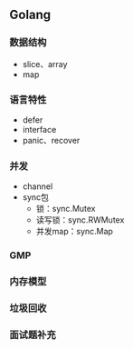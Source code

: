 ## Golang

### 数据结构

- slice、array
- map

### 语言特性

- defer
- interface
- panic、recover

### 并发

- channel
- sync包
  - 锁：sync.Mutex
  - 读写锁：sync.RWMutex
  - 并发map：sync.Map

### GMP

### 内存模型

### 垃圾回收

### 面试题补充



